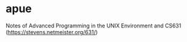 # apue
Notes of Advanced Programming in the UNIX Environment and CS631 (https://stevens.netmeister.org/631/)
